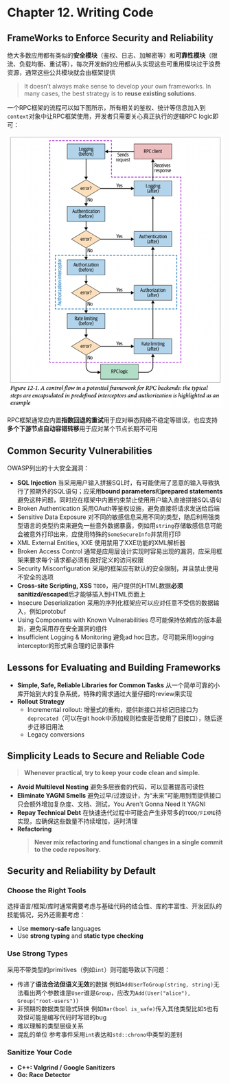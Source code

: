 # Chapter 12. Writing Code

## FrameWorks to Enforce Security and Reliability

绝大多数应用都有类似的**安全模块**（鉴权、日志、加解密等）和**可靠性模块**（限流、负载均衡、重试等），每次开发新的应用都从头实现这些可重用模块过于浪费资源，通常这些公共模块就会由框架提供

> It doesn’t always make sense to develop your own frameworks. In many cases, the best strategy is to **reuse existing solutions**.

一个RPC框架的流程可以如下图所示，所有相关的鉴权、统计等信息加入到`context`对象中让RPC框架使用，开发者只需要关心真正执行的逻辑RPC logic即可：

![12.1](images/12.1.png)

RPC框架通常应内置**指数回退的重试**用于应对瞬态网络不稳定等错误，也应支持**多个下游节点自动容错转移**用于应对某个节点长期不可用

## Common Security Vulnerabilities

OWASP列出的十大安全漏洞：

- **SQL Injection**
  当采用用户输入拼接SQL时，有可能使用了恶意的输入导致执行了预期外的SQL语句；应采用**bound parameters**和**prepared statements**避免这种问题，同时应在框架中内置约束禁止使用用户输入直接拼接SQL语句
- Broken Authentication
  采用OAuth等鉴权设施，避免直接将请求发送给后端
- Sensitive Data Exposure
  对不同的敏感信息采用不同的类型，随后利用强类型语言的类型约束来避免一些意外数据暴露，例如用`string`存储敏感信息可能会被意外打印出来，应使用特殊的`SomeSecureInfo`并禁用打印
- XML External Entities, XXE
  使用禁用了XXE功能的XML解析器
- Broken Access Control
  通常是应用层设计实现时容易出现的漏洞，应采用框架来要求每个请求都必须有良好定义的访问权限
- Security Misconfiguration
  采用的框架应有默认的安全限制，并且禁止使用不安全的选项
- **Cross-site Scripting, XSS**
  `TODO`，用户提供的HTML数据**必须sanitizd/escaped**后才能够插入到HTML页面上
- Insecure Deserialization
  采用的序列化框架应可以应对任意不受信的数据输入，例如protobuf
- Using Components with Known Vulnerabilities
  尽可能保持依赖库的版本最新，避免采用存在安全漏洞的组件
- Insufficient Logging & Monitoring
  避免ad hoc日志，尽可能采用logging interceptor的形式来合理的记录事件

## Lessons for Evaluating and Building Frameworks

- **Simple, Safe, Reliable Libraries for Common Tasks**
  从一个简单可靠的小库开始到大的复杂系统，特殊的需求通过大量仔细的review来实现
- **Rollout Strategy**
  - Incremental rollout: 增量式的重构，提供新接口并标记旧接口为`deprecated`（可以在git hook中添加规则检查是否使用了旧接口），随后逐步迁移旧用法
  - Legacy conversions

## Simplicity Leads to Secure and Reliable Code

> **Whenever practical, try to keep your code clean and simple.**

- **Avoid Multilevel Nesting**
  避免多层嵌套的代码，可以显著提高可读性
- **Eliminate YAGNI Smells**
  避免过早/过渡设计，为“未来”可能用到而提供接口只会额外增加复杂度、文档、测试，You Aren't Gonna Need It YAGNI
- **Repay Technical Debt**
  在快速迭代过程中可能会产生非常多的`TODO/FIXME`待实现，应确保这些数量不持续增加，适时清理
- **Refactoring**
  > **Never mix refactoring and functional changes in a single commit to the code repository.**

## Security and Reliability by Default

### Choose the Right Tools

选择语言/框架/库时通常需要考虑与基础代码的结合性、库的丰富性、开发团队的技能情况，另外还需要考虑：

- Use **memory-safe** languages
- Use **strong typing** and **static type checking**

### Use Strong Types

采用不带类型的primitives（例如`int`）则可能导致以下问题：

- 传递了**语法合法但语义无效**的数据
  例如`AddUserToGroup(string, string)`无法看出两个参数谁是`User`谁是`Group`，应改为`Add(User("alice"), Group("root-users"))`
- 非预期的数据类型隐式转换
  例如`Bar(bool is_safe)`传入其他类型比如`5`也有效但可能是编写代码时写错的bug
- 难以理解的类型层级关系
- 混乱的单位
  参考事件采用`int`表达和`std::chrono`中类型的差别

### Sanitize Your Code

- **C++: Valgrind / Google Sanitizers**
- **Go: Race Detector**
